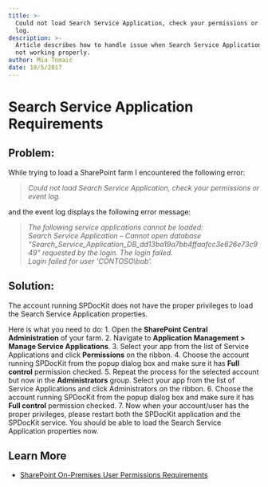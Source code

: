 ```yaml
---
title: >-
  Could not load Search Service Application, check your permissions or event
  log.
description: >-
  Article describes how to handle issue when Search Service Application load is
  not working properly.
author: Mia Tomaić
date: 18/5/2017
---
```


# Search Service Application Requirements

## Problem:

While trying to load a SharePoint farm I encountered the following error:

> _Could not load Search Service Application, check your permissions or event log._

and the event log displays the following error message:

> _The following service applications cannot be loaded:_  
> _Search Service Application – Cannot open database “Search\_Service\_Application\_DB\_dd13ba19a7bb4ffaafcc3e626e73c949” requested by the login. The login failed.  
> Login failed for user ‘CONTOSO\bob’._

## Solution:

The account running SPDocKit does not have the proper privileges to load the Search Service Application properties.

Here is what you need to do: 1. Open the **SharePoint Central Administration** of your farm. 2. Navigate to **Application Management &gt; Manage Service Applications**. 3. Select your app from the list of Service Applications and click **Permissions** on the ribbon. 4. Choose the account running SPDocKit from the popup dialog box and make sure it has **Full control** permission checked. 5. Repeat the process for the selected account but now in the **Administrators** group. Select your app from the list of Service Applications and click Administrators on the ribbon. 6. Choose the account running SPDocKit from the popup dialog box and make sure it has **Full control** permission checked. 7. Now when your account/user has the proper privileges, please restart both the SPDocKit application and the SPDocKit service. You should be able to load the Search Service Application properties now.

## Learn More

* [SharePoint On-Premises User Permissions Requirements](sharepoint-on-premises-user-permissions-requirements.md)

